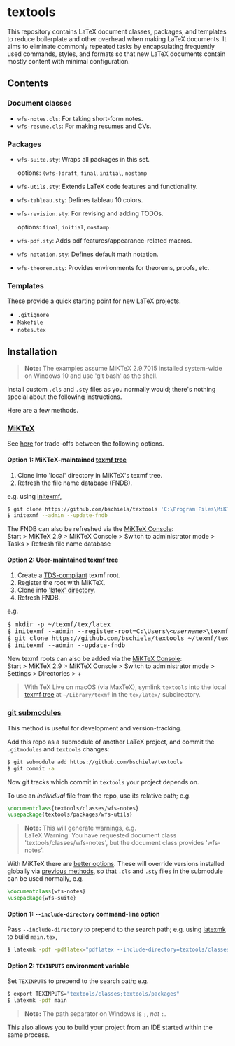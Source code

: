 textools
========
This repository contains LaTeX document classes, packages, and templates
to reduce boilerplate and other overhead when making LaTeX documents.
It aims to eliminate commonly repeated tasks by
encapsulating frequently used commands, styles, and formats so that
new LaTeX documents contain mostly content with minimal configuration.

Contents
--------------------------------------------------------------------------------

### Document classes

* `wfs-notes.cls`: For taking short-form notes.
* `wfs-resume.cls`: For making resumes and CVs.

### Packages

* `wfs-suite.sty`: Wraps all packages in this set.

   options: `(wfs-)draft`, `final`, `initial`, `nostamp`

* `wfs-utils.sty`: Extends LaTeX code features and functionality.
* `wfs-tableau.sty`: Defines tableau 10 colors.
* `wfs-revision.sty`: For revising and adding TODOs.

   options: `final`, `initial`, `nostamp`

* `wfs-pdf.sty`: Adds pdf features/appearance-related macros.
* `wfs-notation.sty`: Defines default math notation.
* `wfs-theorem.sty`: Provides environments for theorems, proofs, etc.

### Templates
These provide a quick starting point for new LaTeX projects.

* `.gitignore`
* `Makefile`
* `notes.tex`

Installation
--------------------------------------------------------------------------------

> **Note:** The examples
> assume MiKTeX 2.9.7015 installed system-wide on Windows 10 and
> use 'git bash' as the shell.

Install custom `.cls` and `.sty` files as you normally would;
there's nothing special about the following instructions.

Here are a few methods.

### [MiKTeX](https://docs.miktex.org/2.9/manual/localadditions.html "Integrating local additions")

See [here](https://texfaq.org/FAQ-what-TDS 'Which tree to use')
for trade-offs between the following options.

#### Option 1: MiKTeX-maintained [texmf tree](https://miktex.org/kb/texmf-roots)

1. Clone into 'local' directory in MiKTeX's texmf tree.
2. Refresh the file name database (FNDB).

e.g. using [initexmf](https://docs.miktex.org/manual/initexmf.html),

```bash
$ git clone https://github.com/bschiela/textools 'C:\Program Files\MiKTeX 2.9\tex\latex\local\textools'
$ initexmf --admin --update-fndb
```

The FNDB can also be refreshed via the
[MiKTeX Console](https://miktex.org/howto/miktex-console):\
Start > MiKTeX 2.9 > MiKTeX Console > Switch to administrator mode >
Tasks > Refresh file name database

#### Option 2: User-maintained [texmf tree](https://miktex.org/kb/texmf-roots)

1. Create a [TDS-compliant](https://miktex.org/kb/tds "TeX Directory Structure")
   texmf root.
2. Register the root with MiKTeX.
3. Clone into
   ['latex' directory](https://miktex.org/faq/local-additions "Which is the best directory to keep my .sty files?").
4. Refresh FNDB.

e.g.

<pre>
$ mkdir -p ~/texmf/tex/latex
$ initexmf --admin --register-root=C:\Users\<<i>username</i>>\texmf
$ git clone https://github.com/bschiela/textools ~/texmf/tex/latex/textools
$ initexmf --admin --update-fndb
</pre>

New texmf roots can also be added via the
[MiKTeX Console](https://miktex.org/howto/miktex-console):\
Start > MiKTeX 2.9 > MiKTeX Console > Switch to administrator mode >
Settings > Directories > +

> With TeX Live on macOS (via MaxTeX), symlink `textools` into the local [texmf tree](http://www.tug.org/mactex/faq/index.html#qm05) at `~/Library/texmf` in the `tex/latex/` subdirectory.

### [git submodules](https://git-scm.com/book/en/v2/Git-Tools-Submodules)

This method is useful for development and version-tracking.

Add this repo as a submodule of another LaTeX project, and
commit the `.gitmodules` and `textools` changes:

```bash
$ git submodule add https://github.com/bschiela/textools
$ git commit -a
```

Now git tracks which commit in `textools` your project depends on.

To use an *individual* file from the repo, use its relative path; e.g.

```latex
\documentclass{textools/classes/wfs-notes}
\usepackage{textools/packages/wfs-utils}
```

> **Note:** This will generate warnings, e.g.\
> LaTeX Warning: You have requested document class 'textools/classes/wfs-notes',
> but the document class provides 'wfs-notes'.

With MiKTeX there are
[better options](https://docs.miktex.org/2.9/manual/localadditions.html "Integrating local additions").
These will override versions installed globally via
[previous methods](#miktex), so that `.cls` and `.sty` files in the submodule
can be used normally, e.g.

```latex
\documentclass{wfs-notes}
\usepackage{wfs-suite}
```

#### Option 1: `--include-directory` command-line option

Pass `--include-directory` to prepend to the search path; e.g. using
[latexmk](https://ctan.org/pkg/latexmk "CTAN: Package latexmk")
to build `main.tex`,

```bash
$ latexmk -pdf -pdflatex="pdflatex --include-directory=textools/classes --include-directory=textools/packages" main
```

#### Option 2: `TEXINPUTS` environment variable

Set `TEXINPUTS` to prepend to the search path; e.g.

```bash
$ export TEXINPUTS="textools/classes;textools/packages"
$ latexmk -pdf main
```

> **Note:** The path separator on Windows is `;`, *not* `:`.

This also allows you to build your project from an IDE
started within the same process.

